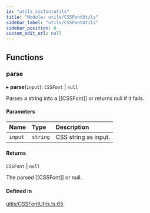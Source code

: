 ```yaml
---
id: "utils_cssfontutils"
title: "Module: utils/CSSFontUtils"
sidebar_label: "utils/CSSFontUtils"
sidebar_position: 0
custom_edit_url: null
---
```


## Functions

### parse

▸ **parse**(`input`): `CSSFont` \| ``null``

Parses a string into a [[CSSFont]] or returns null if it fails.

#### Parameters

| Name | Type | Description |
| :------ | :------ | :------ |
| `input` | `string` | CSS string as input. |

#### Returns

`CSSFont` \| ``null``

The parsed [[CSSFont]] or null.

#### Defined in

[utils/CSSFontUtils.ts:65](https://github.com/pytorch/live/blob/81f499b/react-native-pytorch-core/src/utils/CSSFontUtils.ts#L65)
